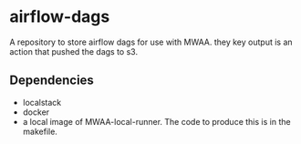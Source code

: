# airflow-dags
A repository to store airflow dags for use with MWAA. they key output is an action that pushed the dags to s3.

## Dependencies

- localstack
- docker
- a local image of MWAA-local-runner. The code to produce this is in the makefile.